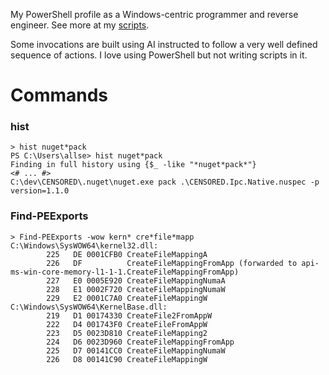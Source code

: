 My PowerShell profile as a Windows-centric programmer and reverse engineer. See more at my [scripts](https://github.com/cristeigabriel/powershell-scripts/blob/main/Parse-Windbg-Addresses-Breakpoint.ps1).

Some invocations are built using AI instructed to follow a very well defined sequence of actions. I love using PowerShell but not writing scripts in it.

# Commands
### hist
```
> hist nuget*pack
PS C:\Users\allse> hist nuget*pack
Finding in full history using {$_ -like "*nuget*pack*"}
<# ... #>
C:\dev\CENSORED\.nuget\nuget.exe pack .\CENSORED.Ipc.Native.nuspec -p version=1.1.0
```
### Find-PEExports 
```
> Find-PEExports -wow kern* cre*file*mapp
C:\Windows\SysWOW64\kernel32.dll:
        225   DE 0001CFB0 CreateFileMappingA
        226   DF          CreateFileMappingFromApp (forwarded to api-ms-win-core-memory-l1-1-1.CreateFileMappingFromApp)
        227   E0 0005E920 CreateFileMappingNumaA
        228   E1 0002F720 CreateFileMappingNumaW
        229   E2 0001C7A0 CreateFileMappingW
C:\Windows\SysWOW64\KernelBase.dll:
        219   D1 00174330 CreateFile2FromAppW
        222   D4 001743F0 CreateFileFromAppW
        223   D5 0023D810 CreateFileMapping2
        224   D6 0023D960 CreateFileMappingFromApp
        225   D7 00141CC0 CreateFileMappingNumaW
        226   D8 00141C90 CreateFileMappingW
```

